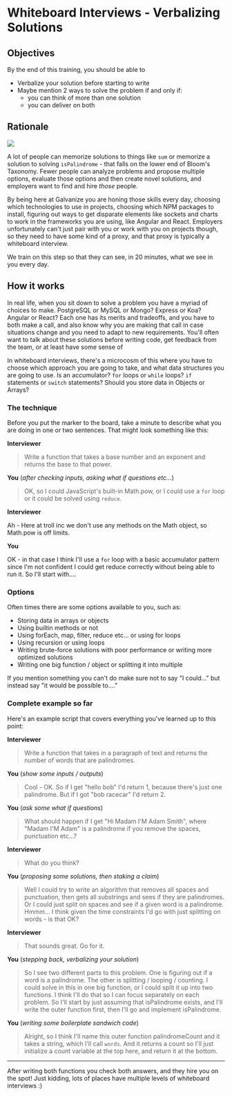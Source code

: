 # Whiteboard Interviews - Verbalizing Solutions

## Objectives

By the end of this training, you should be able to

- Verbalize your solution before starting to write
- Maybe mention 2 ways to solve the problem if and only if:
  - you can think of more than one solution
  - you can deliver on both

## Rationale

![](https://cft.vanderbilt.edu/wp-content/uploads/sites/59/Bloomtaxonomy.jpg)

A lot of people can memorize solutions to things like `sum` or memorize a solution to solving `isPalindrome` - that falls on the lower end of Bloom's Taxonomy.  Fewer people can analyze problems and propose multiple options, evaluate those options and then create novel solutions, and employers want to find and hire _those_ people.  

By being here at Galvanize you are honing those skills every day, choosing which technologies to use in projects, choosing which NPM packages to install, figuring out ways to get disparate elements like sockets and charts to work in the frameworks you are using, like Angular and React.  Employers unfortunately can't just pair with you or work with you on projects though, so they need to have some kind of a proxy, and that proxy is typically a whiteboard interview.

We train on this step so that they can see, in 20 minutes, what we see in you every day.

## How it works

In real life, when you sit down to solve a problem you have a myriad of choices to make.  PostgreSQL or MySQL or Mongo?  Express or Koa?  Angular or React?  Each one has its merits and tradeoffs, and you have to both make a call, and also know why you are making that call in case situations change and you need to adapt to new requirements.  You'll often want to talk about these solutions before writing code, get feedback from the team, or at least have some sense of

In whiteboard interviews, there's a microcosm of this where you have to choose which approach you are going to take, and what data structures you are going to use.  Is an accumulator?  `for` loops or `while` loops?  `if` statements or `switch` statements?  Should you store data in Objects or Arrays?

### The technique

Before you put the marker to the board, take a minute to describe what you are doing in one or two sentences.  That might look something like this:

**Interviewer**

> Write a function that takes a base number and an exponent and returns the base to that power.

**You** (_after checking inputs, asking what if questions etc..._)

> OK, so I could JavaScript's built-in Math.pow, or I could use a `for` loop or it could be solved using `reduce`.

**Interviewer**

Ah - Here at troll inc we don't use any methods on the Math object, so Math.pow is off limits.

**You**

OK - in that case I think I'll use a `for` loop with a basic accumulator pattern since I'm not confident I could get reduce correctly without being able to run it.  So I'll start with....

### Options

Often times there are some options available to you, such as:

- Storing data in arrays or objects
- Using builtin methods or not
- Using forEach, map, filter, reduce etc... or using for loops
- Using recursion or using loops
- Writing brute-force solutions with poor performance or writing more optimized solutions
- Writing one big function / object or splitting it into multiple

If you mention something you can't do make sure not to say "I could..." but instead say "it would be possible to...."

### Complete example so far

Here's an example script that covers everything you've learned up to this point:

**Interviewer**

> Write a function that takes in a paragraph of text and returns the number of words that are palindromes.

**You** (_show some inputs / outputs_)

>  Cool - OK.  So if I get "hello bob" I'd return 1, because there's just one palindrome.  But if I got "bob racecar" I'd return 2.

**You** (_ask some what if questions_)

> What should happen if I get "Hi Madam I'M Adam Smith", where "Madam I'M Adam" is a palindrome if you remove the spaces, punctuation etc...?

**Interviewer**

> What do you think?

**You** (_proposing some solutions, then staking a claim_)

> Well I could try to write an algorithm that removes all spaces and punctuation, then gets all substrings and sees if they are palindromes.  Or I could just split on spaces and see if a given word is a palindrome.  Hmmm... I think given the time constraints I'd go with just splitting on words - is that OK?

**Interviewer**

> That sounds great.  Go for it.

**You** (_stepping back, verbalizing your solution_)

> So I see two different parts to this problem.  One is figuring out if a word is a palindrome.  The other is splitting / looping / counting.  I could solve in this in one big function, or I could split it up into two functions.  I think I'll do that so I can focus separately on each problem.  So I'll start by just assuming that isPalindrome exists, and I'll write the outer function first, then I'll go and implement isPalindrome.

**You** (_writing some boilerplate sandwich code_)

> Alright, so I think I'll name this outer function palindromeCount and it takes a string, which I'll call `words`.  And it returns a count so I'll just initialize a count variable at the top here, and return it at the bottom.

------

After writing both functions you check both answers, and they hire you on the spot!  Just kidding, lots of places have multiple levels of whiteboard interviews :)
